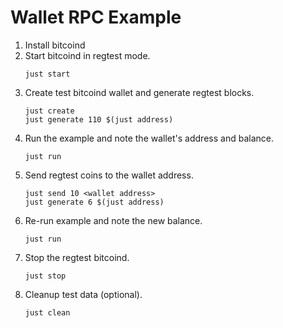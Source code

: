 # Wallet RPC Example 

1. Install bitcoind
2. Start bitcoind in regtest mode.
   ```
   just start
   ```
3. Create test bitcoind wallet and generate regtest blocks.
   ```
   just create
   just generate 110 $(just address)
   ```
4. Run the example and note the wallet's address and balance.
   ```
   just run
   ```
5. Send regtest coins to the wallet address.
   ```
   just send 10 <wallet address>
   just generate 6 $(just address)
   ```
6. Re-run example and note the new balance.
   ```
   just run 
   ```
7. Stop the regtest bitcoind.
   ``` 
   just stop
   ```
8. Cleanup test data (optional).
   ``` 
   just clean
   ```

